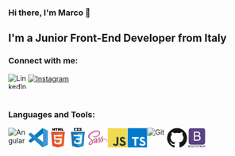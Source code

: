 ### Hi there, I'm Marco 👋 



## I'm a Junior Front-End Developer from Italy


### Connect with me:


[<img align="left" alt="LinkedIn" height="30px" width="40px" src="https://raw.githubusercontent.com/rahuldkjain/github-profile-readme-generator/master/src/images/icons/Social/linked-in-alt.svg" />][linkedin]
[<img align="center" alt="Instagram" width="60px" src="https://www.logo.wine/a/logo/Instagram/Instagram-Logo.wine.svg" />][instagram]

<br />

### Languages and Tools:

[<img align="left" alt="Angular" height="40px" width="40px" src="https://angular.io/assets/images/logos/angular/angular.svg" />][angular]
[<img align="left" alt="Visual Studio Code" height="40px" width="40px" src="https://github.com/devicons/devicon/blob/master/icons/vscode/vscode-original.svg" />][visualStudioCode]
[<img align="left" alt="HTML5" height="40px" width="40px" src="https://raw.githubusercontent.com/devicons/devicon/master/icons/html5/html5-original-wordmark.svg" />][html5]
[<img align="left" alt="CSS3" height="40px" width="40px" src="https://raw.githubusercontent.com/devicons/devicon/master/icons/css3/css3-original-wordmark.svg" />][css]
[<img align="left" alt="Sass" height="40px" width="40px" src="https://raw.githubusercontent.com/devicons/devicon/master/icons/sass/sass-original.svg" />][sass]
[<img align="left" alt="JavaScript" height="40px" width="40px" src="https://raw.githubusercontent.com/devicons/devicon/master/icons/javascript/javascript-original.svg" />][javascript]
[<img align="left" alt="TypeScript" height="40px" width="40px" src="https://raw.githubusercontent.com/devicons/devicon/master/icons/typescript/typescript-original.svg" />][typescript]
[<img align="left" alt="Git" height="40px" width="40px" src="https://www.vectorlogo.zone/logos/git-scm/git-scm-icon.svg" />][git]
[<img align="left" alt="GitHub" height="40px" width="40px" src="https://raw.githubusercontent.com/github/explore/78df643247d429f6cc873026c0622819ad797942/topics/github/github.png" />][github]
[<img align="left" alt="Bootstrap" height="40px" width="40px" src="https://raw.githubusercontent.com/devicons/devicon/master/icons/bootstrap/bootstrap-plain-wordmark.svg" />][bootstrap]

<br />
<br />


[instagram]: https://www.instagram.com/ilnittone/
[linkedin]: https://www.linkedin.com/in/marco-granieri/
[angular]: https://angular.io/
[visualStudioCode]: https://code.visualstudio.com/
[html5]: https://www.html.it/guide/guida-html5/
[css]: https://www.w3schools.com/css/
[sass]: https://sass-lang.com/
[javascript]: https://www.javascript.com/
[typescript]: https://www.typescriptlang.org/
[git]: https://git-scm.com/
[github]: https://github.com/MarcoGranieri
[bootstrap]: https://getbootstrap.com
